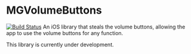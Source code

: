 # MGVolumeButtons
[![Build Status](https://travis-ci.org/mgreenw/MGVolumeButtons.svg?branch=master)](https://travis-ci.org/mgreenw/MGVolumeButtons)
An iOS library that steals the volume buttons, allowing the app to use the volume buttons for any function.

This library is currently under development.
